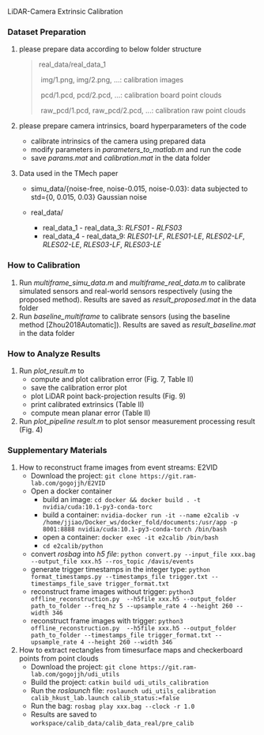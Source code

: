 LiDAR-Camera Extrinsic Calibration

### Dataset Preparation

1. please prepare data according to below folder structure

   > real_data/real_data_1
   >
   > ​	img/1.png, img/2.png, ...: calibration images
   >
   > ​	pcd/1.pcd, pcd/2.pcd, ...: calibration board point clouds 
   >
   > ​	raw_pcd/1.pcd, raw_pcd/2.pcd, ...: calibration raw point clouds 

2. please prepare camera intrinsics, board hyperparameters of the code

   * calibrate intrinsics of the camera using prepared data
   * modify parameters in *parameters_to_matlab.m* and run the code
   * save *params.mat* and *calibration.mat* in the data folder

3. Data used in the TMech paper

   * simu_data/{noise-free, noise-0.015, noise-0.03}: data subjected to std={0, 0.015, 0.03} Gaussian noise

   * real_data/
     * real_data_1 - real_data_3: *RLFS01* - *RLFS03*
     * real_data_4 - real_data_9: *RLES01-LF*, *RLES01-LE*, *RLES02-LF*, *RLES02-LE*, *RLES03-LF*, *RLES03-LE*

### How to Calibration

1. Run *multiframe_simu_data.m* and *multiframe_real_data.m* to calibrate simulated sensors and real-world sensors respectively (using the proposed method). Results are saved as *result_proposed.mat* in the data folder
2. Run *baseline_multiframe* to calibrate sensors (using the baseline method [Zhou2018Automatic]). Results are saved as *result_baseline.mat* in the data folder

### How to Analyze Results

1. Run *plot_result.m* to 
   * compute and plot calibration error (Fig. 7, Table II)
   * save the calibration error plot
   * plot LiDAR point back-projection results (Fig. 9)
   * print calibrated extrinsics (Table II)
   * compute mean planar error (Table II)
2. Run *plot_pipeline result.m* to plot sensor measurement processing result (Fig. 4)

### Supplementary Materials

1. How to reconstruct frame images from event streams: E2VID
   * Download the project: ```git clone https://git.ram-lab.com/gogojjh/E2VID```
   * Open a docker container
     * build an image: ```cd docker && docker build . -t nvidia/cuda:10.1-py3-conda-torc```
     * build a container: ```nvidia-docker run -it --name e2calib -v /home/jjiao/Docker_ws/docker_fold/documents:/usr/app -p 8001:8888 nvidia/cuda:10.1-py3-conda-torch /bin/bash```
     * open a container: ```docker exec -it e2calib /bin/bash```
     * ```cd e2calib/python```
   * convert *rosbag* into *h5 file*: ```python convert.py --input_file xxx.bag --output_file xxx.h5 --ros_topic /davis/events```
   * generate trigger timestamps in the integer type: ```python format_timestamps.py --timestamps_file trigger.txt --timestamps_file_save trigger_format.txt```
   * reconstruct frame images without trigger: ```python3 offline_reconstruction.py  --h5file xxx.h5 --output_folder path_to_folder --freq_hz 5 --upsample_rate 4 --height 260 --width 346```
   * reconstruct frame images with trigger: ```python3 offline_reconstruction.py  --h5file xxx.h5 --output_folder path_to_folder --timestamps_file trigger_format.txt --upsample_rate 4 --height 260 --width 346```
2. How to extract rectangles from timesurface maps and checkerboard points from point clouds
   * Download the project: ```git clone https://git.ram-lab.com/gogojjh/udi_utils```
   * Build the project: ```catkin build udi_utils_calibration```
   * Run the *roslaunch* file: ```roslaunch udi_utils_calibration calib_hkust_lab.launch calib_status:=false```
   * Run the bag: ```rosbag play xxx.bag --clock -r 1.0```
   * Results are saved to ```workspace/calib_data/calib_data_real/pre_calib```

